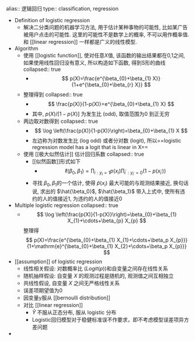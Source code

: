 alias:: 逻辑回归
type:: classification, regression

- Definition of logistic regression
	- 解决二分类问题的机器学习方法, 用于估计某种事物的可能性, 比如某广告被用户点击的可能性. 这里的可能性不是数学上的概率, 不可以用作概率值. 和 [[linear regression]] 一样都是广义的线性模型.
- Algorithm
	- 使用 [[logistic function]], 使对任意$X$值, 该函数的输出结果都在0,1之间, 如果使用线性回归没有意义, 所以构造如下函数, 得到S形的曲线
	  collapsed:: true
		- $$
		  p(X)=\frac{e^{\beta_{0}+\beta_{1} X}}{1+e^{\beta_{0}+\beta_{r} X}}
		  $$
	- 整理得到
	  collapsed:: true
		- $$
		  \frac{p(X)}{1-p(X)}=e^{\beta_{0}+\beta_{1} X}
		  $$
		- 其中, $p(X) /[1-p(X)]$ 为发生比 (odd), 取值范围为0 到正无穷
	- 两边取对数得到
	  collapsed:: true
		- $$
		  \log \left(\frac{p(X)}{1-p(X)}\right)=\beta_{0}+\beta_{1} X
		  $$
		- 左边称为对数发生比 (log odd) 或者分对数 (logit), 所以==logistic regression model has a logit that is linear in X==
	- 使用 [[极大似然估计]] 估计回归系数
	  collapsed:: true
		- [[似然函数]]形式如下
			- $$
			  \ell\left(\beta_{0}, \beta_{1}\right)=\prod_{i: y_{i}=1} p\left(x_{i}\right) \prod_{i^{\prime}: y_{i^{\prime}}=0}\left(1-p\left(x_{i^{\prime}}\right)\right)
			  $$
		- 寻找 $\beta_{0}, \beta_{1}$的一个估计, 使得 $\hat{p}(x_i)$ 最大可能的与观测结果接近, 换句话说, 求出的 $\hat{\beta_0}$, $\hat{\beta_1}$ 带入上式中, 使所有违约的人的值接近1, 为违约的人的值接近0
- Multiple logistic regression
  collapsed:: true
	- $$
	  \log \left(\frac{p(X)}{1-p(X)}\right)=\beta_{0}+\beta_{1} X_{1}+\cdots+\beta_{p} X_{p}
	  $$
	  整理得
	  $$
	  p(X)=\frac{e^{\beta_{0}+\beta_{1} X_{1}+\cdots+\beta_p X_{p}}}{1+\mathrm{e}^{\beta_{0}+\beta_{1} X_{2}+\cdots+\beta_p X_{p}}}
	  $$
- [[assumption]] of logistic regression
	- 线性相关假设: 对数概率比 ($Logit(p)$)和自变量之间存在线性关系
	- 随机抽样假设: 自变量 $X$ 的观测过程是随机的, 观测值之间互相独立
	- 共线性假设, 自变量 $X$ 之间无严格线性关系
	- 误差项期望值为0
	- 因变量y服从 [[bernoulli distribution]]
	- 对比 [[linear regression]]
		- $\hat{Y}$ 不服从正态分布, 服从 logistic  分布
		- Logistic回归模型对于稳健标准误不作要求，即不考虑模型误差项异方差问题
-